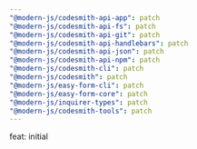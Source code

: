 ```yaml
---
"@modern-js/codesmith-api-app": patch
"@modern-js/codesmith-api-fs": patch
"@modern-js/codesmith-api-git": patch
"@modern-js/codesmith-api-handlebars": patch
"@modern-js/codesmith-api-json": patch
"@modern-js/codesmith-api-npm": patch
"@modern-js/codesmith-cli": patch
"@modern-js/codesmith": patch
"@modern-js/easy-form-cli": patch
"@modern-js/easy-form-core": patch
"@modern-js/inquirer-types": patch
"@modern-js/codesmith-tools": patch
---
```


feat: initial
